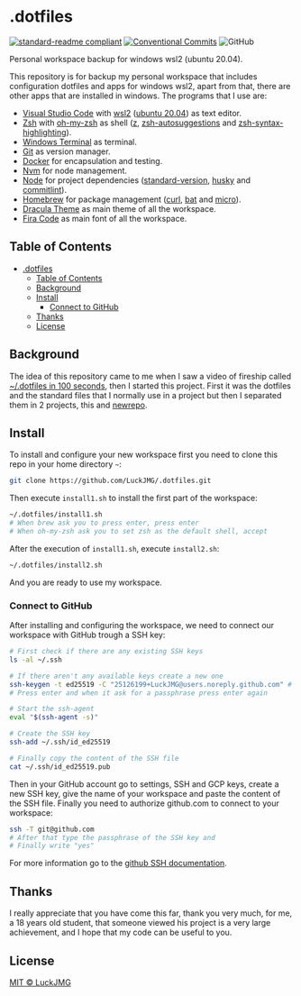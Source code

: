 # .dotfiles

[![standard-readme compliant](https://img.shields.io/badge/readme%20style-standard-brightgreen.svg?style=flat-square)](https://github.com/RichardLitt/standard-readme)
[![Conventional Commits](https://img.shields.io/badge/Conventional%20Commits-1.0.0-yellow.svg)](https://conventionalcommits.org)
![GitHub](https://img.shields.io/github/license/LuckJMG/.dotfiles)

Personal workspace backup for windows wsl2 (ubuntu 20.04).

This repository is for backup my personal workspace that includes configuration dotfiles and apps for windows wsl2, apart from that, there are other apps that are installed in windows. The programs that I use are:

- [Visual Studio Code](https://code.visualstudio.com/) with [wsl2](https://docs.microsoft.com/en-us/windows/wsl/about) ([ubuntu 20.04](https://www.microsoft.com/en-us/p/ubuntu/9nblggh4msv6#activetab=pivot:overviewtab)) as text editor.
- [Zsh](https://zsh.sourceforge.io/) with [oh-my-zsh](https://ohmyz.sh/) as shell ([z](https://github.com/rupa/z), [zsh-autosuggestions](https://github.com/zsh-users/zsh-autosuggestions) and [zsh-syntax-highlighting](https://github.com/zsh-users/zsh-syntax-highlighting)).
- [Windows Terminal](https://www.microsoft.com/en-US/p/windows-terminal) as terminal.
- [Git](https://git-scm.com/) as version manager.
- [Docker](https://www.docker.com/) for encapsulation and testing.
- [Nvm](https://github.com/nvm-sh/nvm) for node management.
- [Node](https://nodejs.org/en/) for project dependencies ([standard-version](https://github.com/conventional-changelog/standard-version), [husky](https://github.com/typicode/husky) and [commitlint](https://commitlint.js.org/#/)).
- [Homebrew](https://brew.sh/) for package management ([curl](https://curl.se/), [bat](https://github.com/sharkdp/bat) and [micro](https://micro-editor.github.io/)).
- [Dracula Theme](https://draculatheme.com/) as main theme of all the workspace.
- [Fira Code](https://github.com/tonsky/FiraCode) as main font of all the workspace.

## Table of Contents

- [.dotfiles](#dotfiles)
  - [Table of Contents](#table-of-contents)
  - [Background](#background)
  - [Install](#install)
    - [Connect to GitHub](#connect-to-github)
  - [Thanks](#thanks)
  - [License](#license)

## Background

The idea of this repository came to me when I saw a video of fireship called [~/.dotfiles in 100 seconds](https://www.youtube.com/watch?v=r_MpUP6aKiQ), then I started this project. First it was the dotfiles and the standard files that I normally use in a project but then I separated them in 2 projects, this and [newrepo](https://github.com/LuckJMG/newrepo).

## Install

To install and configure your new workspace first you need to clone this repo in your home directory `~`:

``` bash
git clone https://github.com/LuckJMG/.dotfiles.git
```

Then execute `install1.sh` to install the first part of the workspace:

``` bash
~/.dotfiles/install1.sh
# When brew ask you to press enter, press enter
# When oh-my-zsh ask you to set zsh as the default shell, accept
```

After the execution of `install1.sh`, execute `install2.sh`:

``` bash
~/.dotfiles/install2.sh
```

And you are ready to use my workspace.

### Connect to GitHub

After installing and configuring the workspace, we need to connect our workspace with GitHub trough a SSH key:

``` bash
# First check if there are any existing SSH keys
ls -al ~/.ssh

# If there aren't any available keys create a new one
ssh-keygen -t ed25519 -C "25126199+LuckJMG@users.noreply.github.com" # Replace with your email
# Press enter and when it ask for a passphrase press enter again

# Start the ssh-agent
eval "$(ssh-agent -s)"

# Create the SSH key
ssh-add ~/.ssh/id_ed25519

# Finally copy the content of the SSH file
cat ~/.ssh/id_ed25519.pub
```

Then in your GitHub account go to settings, SSH and GCP keys, create a new SSH key, give the name of your workspace and paste the content of the SSH file.
Finally you need to authorize github.com to connect to your workspace:

``` bash
ssh -T git@github.com
# After that type the passphrase of the SSH key and
# Finally write "yes"
```

For more information go to the [github SSH documentation](https://docs.github.com/en/github/authenticating-to-github/connecting-to-github-with-ssh).

## Thanks

I really appreciate that you have come this far, thank you very much, for me, a 18 years old student, that someone viewed his project is a very large achievement, and I hope that my code can be useful to you.

## License

[MIT © LuckJMG](LICENSE)
